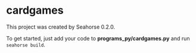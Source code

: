 # cardgames

This project was created by Seahorse 0.2.0.

To get started, just add your code to **programs_py/cardgames.py** and run `seahorse build`.
